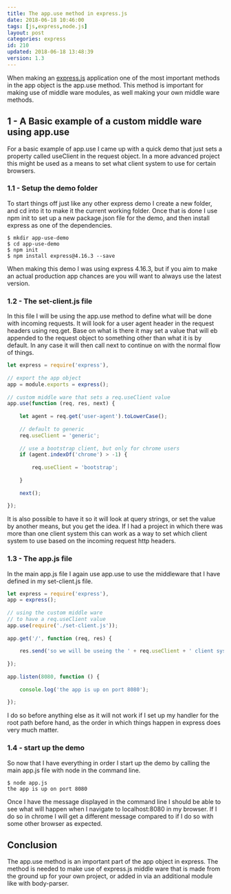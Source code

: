 ```yaml
---
title: The app.use method in express.js
date: 2018-06-18 10:46:00
tags: [js,express,node.js]
layout: post
categories: express
id: 210
updated: 2018-06-18 13:48:39
version: 1.3
---
```


When making an [express.js](https://expressjs.com/) application one of the most important methods in the app object is the app.use method. This method is important for making use of middle ware modules, as well making your own middle ware methods.

<!-- more -->


## 1 - A Basic example of a custom middle ware using app.use

For a basic example of app.use I came up with a quick demo that just sets a property called useClient in the request object. In a more advanced project this might be used as a means to set what client system to use for certain browsers.

### 1.1 - Setup the demo folder

To start things off just like any other express demo I create a new folder, and cd into it to make it the current working folder. Once that is done I use npm init to set up a new package.json file for the demo, and then install express as one of the dependencies.

```
$ mkdir app-use-demo
$ cd app-use-demo
$ npm init
$ npm install express@4.16.3 --save
```

When making this demo I was using express 4.16.3, but if you aim to make an actual production app chances are you will want to always use the latest version.

### 1.2 - The set-client.js file

In this file I will be using the app.use method to define what will be done with incoming requests. It will look for a user agent header in the request headers using req.get. Base on what is there it may set a value that will eb appended to the request object to something other than what it is by default. In any case it will then call next to continue on with the normal flow of things.

```js
let express = require('express'),
 
// export the app object
app = module.exports = express();
 
// custom middle ware that sets a req.useClient value
app.use(function (req, res, next) {
 
    let agent = req.get('user-agent').toLowerCase();
 
    // default to generic
    req.useClient = 'generic';
 
    // use a bootstrap client, but only for chrome users
    if (agent.indexOf('chrome') > -1) {
 
        req.useClient = 'bootstrap';
 
    }
 
    next();
 
});
```

It is also possible to have it so it will look at query strings, or set the value by another means, but you get the idea. If I had a project in which there was more than one client system this can work as a way to set which client system to use based on the incoming request http headers.

### 1.3 - The app.js file

In the main app.js file I again use app.use to use the middleware that I have defined in my set-client.js file.

```js
let express = require('express'),
app = express();
 
// using the custom middle ware
// to have a req.useClient value
app.use(require('./set-client.js'));
 
app.get('/', function (req, res) {
 
    res.send('so we will be useing the ' + req.useClient + ' client system.');
 
});
 
app.listen(8080, function () {
 
    console.log('the app is up on port 8080');
 
});
```

I do so before anything else as it will not work if I set up my handler for the root path before hand, as the order in which things happen in express does very much matter.

### 1.4 - start up the demo

So now that I have everything in order I start up the demo by calling the main app.js file with node in the command line.

```
$ node app.js
the app is up on port 8080
```

Once I have the message displayed in the command line I should be able to see what will happen when I navigate to localhost:8080 in my browser. If I do so in chrome I will get a different message compared to if I do so with some other browser as expected.

## Conclusion

The app.use method is an important part of the app object in express. The method is needed to make use of express.js middle ware that is made from the ground up for your own project, or added in via an additional module like with body-parser.
